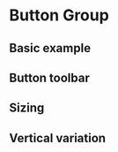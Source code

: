 # Button Group

## Basic example

<code-preview>
  <template>
    <div class="inline-flex overflow-hidden rounded" role="group" aria-label="Basic example">
      <button type="button" class="inline-block px-3 py-2 text-base font-normal leading-6 text-center text-white align-middle bg-gray-600 border-transparent border-solid cursor-pointer hover:bg-gray-700 active:bg-gray-700 focus:outline-none">Left</button>
      <button type="button" class="inline-block px-3 py-2 text-base font-normal leading-6 text-center text-white align-middle bg-gray-600 border-transparent border-solid cursor-pointer hover:bg-gray-700 active:bg-gray-700 focus:outline-none">Middle</button>
      <button type="button" class="inline-block px-3 py-2 text-base font-normal leading-6 text-center text-white align-middle bg-gray-600 border-transparent border-solid cursor-pointer hover:bg-gray-700 active:bg-gray-700 focus:outline-none">Right</button>
    </div>
  </template>
</code-preview>

## Button toolbar

<code-preview>
  <template>
    <div role="toolbar" aria-label="Toolbar with button groups">
      <div class="inline-flex overflow-hidden rounded" role="group" aria-label="First group">
        <button type="button" class="inline-block px-3 py-2 text-base font-normal leading-6 text-center text-white align-middle bg-gray-600 border-transparent border-solid cursor-pointer hover:bg-gray-700 active:bg-gray-700 focus:outline-none">1</button>
        <button type="button" class="inline-block px-3 py-2 text-base font-normal leading-6 text-center text-white align-middle bg-gray-600 border-transparent border-solid cursor-pointer hover:bg-gray-700 active:bg-gray-700 focus:outline-none">2</button>
        <button type="button" class="inline-block px-3 py-2 text-base font-normal leading-6 text-center text-white align-middle bg-gray-600 border-transparent border-solid cursor-pointer hover:bg-gray-700 active:bg-gray-700 focus:outline-none">3</button>
        <button type="button" class="inline-block px-3 py-2 text-base font-normal leading-6 text-center text-white align-middle bg-gray-600 border-transparent border-solid cursor-pointer hover:bg-gray-700 active:bg-gray-700 focus:outline-none">4</button>
      </div>
      <div class="inline-flex overflow-hidden rounded" role="group" aria-label="Second group">
        <button type="button" class="inline-block px-3 py-2 text-base font-normal leading-6 text-center text-white align-middle bg-gray-600 border-transparent border-solid cursor-pointer hover:bg-gray-700 active:bg-gray-700 focus:outline-none">5</button>
        <button type="button" class="inline-block px-3 py-2 text-base font-normal leading-6 text-center text-white align-middle bg-gray-600 border-transparent border-solid cursor-pointer hover:bg-gray-700 active:bg-gray-700 focus:outline-none">6</button>
        <button type="button" class="inline-block px-3 py-2 text-base font-normal leading-6 text-center text-white align-middle bg-gray-600 border-transparent border-solid cursor-pointer hover:bg-gray-700 active:bg-gray-700 focus:outline-none">7</button>
      </div>
      <div class="inline-flex overflow-hidden rounded" role="group" aria-label="Third group">
        <button type="button" class="inline-block px-3 py-2 text-base font-normal leading-6 text-center text-white align-middle bg-gray-600 border-transparent border-solid cursor-pointer hover:bg-gray-700 active:bg-gray-700 focus:outline-none">8</button>
      </div>
    </div>
  </template>
</code-preview>

## Sizing

<code-preview>
  <template>
    <div class="inline-flex overflow-hidden text-xl rounded" role="group" aria-label="Basic example">
      <button type="button" class="inline-block px-4 py-3 font-normal leading-6 text-center text-white align-middle bg-gray-600 border-transparent border-solid cursor-pointer hover:bg-gray-700 active:bg-gray-700 focus:outline-none">Left</button>
      <button type="button" class="inline-block px-4 py-3 font-normal leading-6 text-center text-white align-middle bg-gray-600 border-transparent border-solid cursor-pointer hover:bg-gray-700 active:bg-gray-700 focus:outline-none">Middle</button>
      <button type="button" class="inline-block px-4 py-3 font-normal leading-6 text-center text-white align-middle bg-gray-600 border-transparent border-solid cursor-pointer hover:bg-gray-700 active:bg-gray-700 focus:outline-none">Right</button>
    </div>
  </template>
</code-preview>

<code-preview>
  <template>
    <div class="inline-flex overflow-hidden text-base rounded" role="group" aria-label="Basic example">
      <button type="button" class="inline-block px-3 py-2 font-normal leading-6 text-center text-white align-middle bg-gray-600 border-transparent border-solid cursor-pointer hover:bg-gray-700 active:bg-gray-700 focus:outline-none">Left</button>
      <button type="button" class="inline-block px-3 py-2 font-normal leading-6 text-center text-white align-middle bg-gray-600 border-transparent border-solid cursor-pointer hover:bg-gray-700 active:bg-gray-700 focus:outline-none">Middle</button>
      <button type="button" class="inline-block px-3 py-2 font-normal leading-6 text-center text-white align-middle bg-gray-600 border-transparent border-solid cursor-pointer hover:bg-gray-700 active:bg-gray-700 focus:outline-none">Right</button>
    </div>
  </template>
</code-preview>

<code-preview>
  <template>
    <div class="inline-flex overflow-hidden text-sm rounded" role="group" aria-label="Basic example">
      <button type="button" class="inline-block px-2 py-1 font-normal leading-6 text-center text-white align-middle bg-gray-600 border-transparent border-solid cursor-pointer hover:bg-gray-700 active:bg-gray-700 focus:outline-none">Left</button>
      <button type="button" class="inline-block px-2 py-1 font-normal leading-6 text-center text-white align-middle bg-gray-600 border-transparent border-solid cursor-pointer hover:bg-gray-700 active:bg-gray-700 focus:outline-none">Middle</button>
      <button type="button" class="inline-block px-2 py-1 font-normal leading-6 text-center text-white align-middle bg-gray-600 border-transparent border-solid cursor-pointer hover:bg-gray-700 active:bg-gray-700 focus:outline-none">Right</button>
    </div>
  </template>
</code-preview>

## Vertical variation

<code-preview>
  <template>
    <div class="inline-flex flex-col overflow-hidden text-base rounded" role="group" aria-label="Basic example">
      <button type="button" class="inline-block px-3 py-2 font-normal leading-6 text-center text-white align-middle bg-gray-600 border-transparent border-solid cursor-pointer hover:bg-gray-700 active:bg-gray-700 focus:outline-none">Button</button>
      <button type="button" class="inline-block px-3 py-2 font-normal leading-6 text-center text-white align-middle bg-gray-600 border-transparent border-solid cursor-pointer hover:bg-gray-700 active:bg-gray-700 focus:outline-none">Button</button>
      <button type="button" class="inline-block px-3 py-2 font-normal leading-6 text-center text-white align-middle bg-gray-600 border-transparent border-solid cursor-pointer hover:bg-gray-700 active:bg-gray-700 focus:outline-none">Button</button>
    </div>
  </template>
</code-preview>